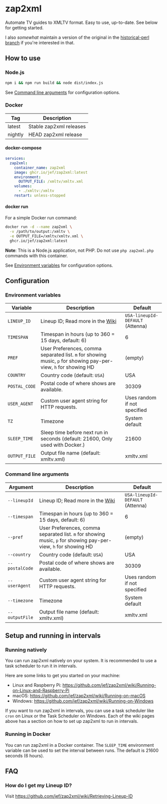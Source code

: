 # zap2xml

Automate TV guides to XMLTV format. Easy to use, up-to-date. See below for getting started.

I also _somewhat_ maintain a version of the original in the [historical-perl branch](https://github.com/jef/zap2xml/tree/historical-perl) if you're interested in that.

## How to use

### Node.js

```bash
npm i && npm run build && node dist/index.js
```

See [Command line arguments](#command-line-arguments) for configuration options.

### Docker

| Tag     | Description             |
| ------- | ----------------------- |
| latest  | Stable zap2xml releases |
| nightly | HEAD zap2xml release    |

#### docker-compose

```yaml
services:
  zap2xml:
    container_name: zap2xml
    image: ghcr.io/jef/zap2xml:latest
    environment:
      OUTPUT_FILE: /xmltv/xmltv.xml
    volumes:
      - ./xmltv:/xmltv
    restart: unless-stopped
```

#### docker run

For a simple Docker run command:

```bash
docker run -d --name zap2xml \
  -v /path/to/output:/xmltv \
  -e OUTPUT_FILE=/xmltv/xmltv.xml \
  ghcr.io/jef/zap2xml:latest
```

**Note**: This is a Node.js application, not PHP. Do not use `php zap2xml.php` commands with this container.

See [Environment variables](#environment-variables) for configuration options.

## Configuration

### Environment variables

| Variable      | Description                                                                                                     | Default                          |
| ------------- | --------------------------------------------------------------------------------------------------------------- | -------------------------------- |
| `LINEUP_ID`   | Lineup ID; Read more in the [Wiki](https://github.com/jef/zap2xml/wiki/Retrieving-Lineup-ID)                    | `USA-lineupId-DEFAULT` (Attenna) |
| `TIMESPAN`    | Timespan in hours (up to 360 = 15 days, default: 6)                                                             | 6                                |
| `PREF`        | User Preferences, comma separated list. `m` for showing music, `p` for showing pay-per-view, `h` for showing HD | (empty)                          |
| `COUNTRY`     | Country code (default: `USA`)                                                                                   | USA                              |
| `POSTAL_CODE` | Postal code of where shows are available.                                                                       | 30309                            |
| `USER_AGENT`  | Custom user agent string for HTTP requests.                                                                     | Uses random if not specified     |
| `TZ`          | Timezone                                                                                                        | System default                   |
| `SLEEP_TIME`  | Sleep time before next run in seconds (default: 21600, Only used with Docker.)                                  | 21600                            |
| `OUTPUT_FILE` | Output file name (default: xmltv.xml)                                                                           | xmltv.xml                        |

### Command line arguments

| Argument       | Description                                                                                                     | Default                          |
| -------------- | --------------------------------------------------------------------------------------------------------------- | -------------------------------- |
| `--lineupId`   | Lineup ID; Read more in the [Wiki](https://github.com/jef/zap2xml/wiki/Retrieving-Lineup-ID)                    | `USA-lineupId-DEFAULT` (Attenna) |
| `--timespan`   | Timespan in hours (up to 360 = 15 days, default: 6)                                                             | 6                                |
| `--pref`       | User Preferences, comma separated list. `m` for showing music, `p` for showing pay-per-view, `h` for showing HD | (empty)                          |
| `--country`    | Country code (default: `USA`)                                                                                   | USA                              |
| `--postalCode` | Postal code of where shows are available.                                                                       | 30309                            |
| `--userAgent`  | Custom user agent string for HTTP requests.                                                                     | Uses random if not specified     |
| `--timezone`   | Timezone                                                                                                        | System default                   |
| `--outputFile` | Output file name (default: xmltv.xml)                                                                           | xmltv.xml                        |

## Setup and running in intervals

### Running natively

You can run zap2xml natively on your system. It is recommended to use a task scheduler to run it in intervals.

Here are some links to get you started on your machine:

- Linux and Raspberry Pi: https://github.com/jef/zap2xml/wiki/Running-on-Linux-and-Raspberry-Pi
- macOS: https://github.com/jef/zap2xml/wiki/Running-on-macOS
- Windows: https://github.com/jef/zap2xml/wiki/Running-on-Windows

If you want to run zap2xml in intervals, you can use a task scheduler like `cron` on Linux or the Task Scheduler on Windows. Each of the wiki pages above has a section on how to set up zap2xml to run in intervals.

### Running in Docker

You can run zap2xml in a Docker container. The `SLEEP_TIME` environment variable can be used to set the interval between runs. The default is 21600 seconds (6 hours).

## FAQ

### How do I get my Lineup ID?

Visit https://github.com/jef/zap2xml/wiki/Retrieving-Lineup-ID
